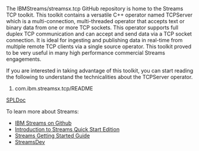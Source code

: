 The IBMStreams/streamsx.tcp GitHub repository is home to the Streams TCP toolkit.
This toolkit contains a versatile C++ operator named TCPServer which is a multi-connection, multi-threaded 
operator that accepts text or binary data from one or more TCP sockets. This operator supports full duplex TCP communication and can accept and send data via a TCP socket connection.  It is ideal for ingesting and publishing data in
real-time from multiple remote TCP clients via a single source operator. This toolkit proved to be very useful in
many high performance commercial Streams engagements. 

If you are interested in taking advantage of this toolkit, you can start reading the following to understand the
technicalities about the TCPServer operator.

<ol>
<li>com.ibm.streamsx.tcp/README</li>
</ol>

[SPLDoc](http://ibmstreams.github.io/streamsx.tcp/doc/spldoc/html/tk$com.ibm.streamsx.tcp/tk$com.ibm.streamsx.tcp.html)

To learn more about Streams:
* [IBM Streams on Github](http://ibmstreams.github.io)
* [Introduction to Streams Quick Start Edition](http://ibmstreams.github.io/streamsx.documentation/docs/4.1/qse-intro/)
* [Streams Getting Started Guide](http://ibmstreams.github.io/streamsx.documentation/docs/4.1/qse-getting-started/)
* [StreamsDev](https://developer.ibm.com/streamsdev/)
